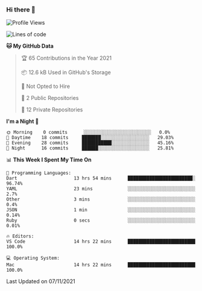 ### Hi there 👋

<!--
**utkugedik/utkugedik** is a ✨ _special_ ✨ repository because its `README.md` (this file) appears on your GitHub profile.

Here are some ideas to get you started:

- 🔭 I’m currently working on ...
- 🌱 I’m currently learning ...
- 👯 I’m looking to collaborate on ...
- 🤔 I’m looking for help with ...
- 💬 Ask me about ...
- 📫 How to reach me: ...
- 😄 Pronouns: ...
- ⚡ Fun fact: ...
-->

<!--START_SECTION:waka-->
![Profile Views](http://img.shields.io/badge/Profile%20Views-0-blue)

![Lines of code](https://img.shields.io/badge/From%20Hello%20World%20I%27ve%20Written-19759%20lines%20of%20code-blue)

**🐱 My GitHub Data** 

> 🏆 65 Contributions in the Year 2021
 > 
> 📦 12.6 kB Used in GitHub's Storage 
 > 
> 🚫 Not Opted to Hire
 > 
> 📜 2 Public Repositories 
 > 
> 🔑 12 Private Repositories  
 > 
**I'm a Night 🦉** 

```text
🌞 Morning    0 commits      ░░░░░░░░░░░░░░░░░░░░░░░░░   0.0% 
🌆 Daytime    18 commits     ███████░░░░░░░░░░░░░░░░░░   29.03% 
🌃 Evening    28 commits     ███████████░░░░░░░░░░░░░░   45.16% 
🌙 Night      16 commits     ██████░░░░░░░░░░░░░░░░░░░   25.81%

```


📊 **This Week I Spent My Time On** 

```text
💬 Programming Languages: 
Dart                     13 hrs 54 mins      ████████████████████████░   96.74% 
YAML                     23 mins             ░░░░░░░░░░░░░░░░░░░░░░░░░   2.7% 
Other                    3 mins              ░░░░░░░░░░░░░░░░░░░░░░░░░   0.4% 
JSON                     1 min               ░░░░░░░░░░░░░░░░░░░░░░░░░   0.14% 
Ruby                     0 secs              ░░░░░░░░░░░░░░░░░░░░░░░░░   0.01%

🔥 Editors: 
VS Code                  14 hrs 22 mins      █████████████████████████   100.0%

💻 Operating System: 
Mac                      14 hrs 22 mins      █████████████████████████   100.0%

```


 Last Updated on 07/11/2021
<!--END_SECTION:waka-->
